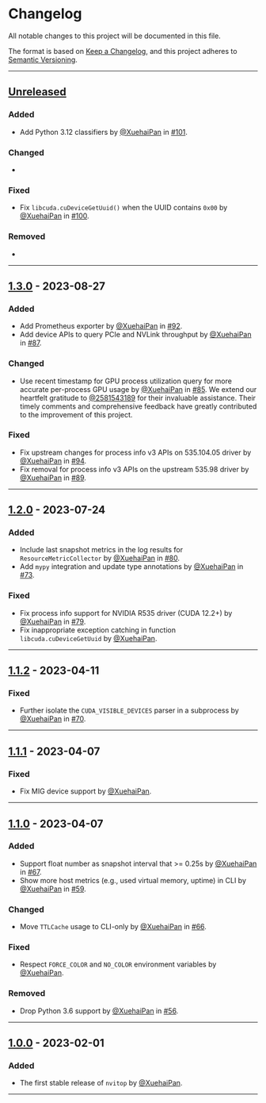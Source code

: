 # Changelog

<!-- markdownlint-disable no-duplicate-header -->

All notable changes to this project will be documented in this file.

The format is based on [Keep a Changelog](https://keepachangelog.com/en/1.0.0/),
and this project adheres to [Semantic Versioning](https://semver.org/spec/v2.0.0.html).

------

## [Unreleased]

### Added

- Add Python 3.12 classifiers by [@XuehaiPan](https://github.com/XuehaiPan) in [#101](https://github.com/XuehaiPan/nvitop/pull/101).

### Changed

-

### Fixed

- Fix `libcuda.cuDeviceGetUuid()` when the UUID contains `0x00` by [@XuehaiPan](https://github.com/XuehaiPan) in [#100](https://github.com/XuehaiPan/nvitop/pull/100).

### Removed

-

------

## [1.3.0] - 2023-08-27

### Added

- Add Prometheus exporter by [@XuehaiPan](https://github.com/XuehaiPan) in [#92](https://github.com/XuehaiPan/nvitop/pull/92).
- Add device APIs to query PCIe and NVLink throughput by [@XuehaiPan](https://github.com/XuehaiPan) in [#87](https://github.com/XuehaiPan/nvitop/pull/87).

### Changed

- Use recent timestamp for GPU process utilization query for more accurate per-process GPU usage by [@XuehaiPan](https://github.com/XuehaiPan) in [#85](https://github.com/XuehaiPan/nvitop/pull/85). We extend our heartfelt gratitude to [@2581543189](https://github.com/2581543189) for their invaluable assistance. Their timely comments and comprehensive feedback have greatly contributed to the improvement of this project.

### Fixed

- Fix upstream changes for process info v3 APIs on 535.104.05 driver by [@XuehaiPan](https://github.com/XuehaiPan) in [#94](https://github.com/XuehaiPan/nvitop/pull/94).
- Fix removal for process info v3 APIs on the upstream 535.98 driver by [@XuehaiPan](https://github.com/XuehaiPan) in [#89](https://github.com/XuehaiPan/nvitop/pull/89).

------

## [1.2.0] - 2023-07-24

### Added

- Include last snapshot metrics in the log results for `ResourceMetricCollector` by [@XuehaiPan](https://github.com/XuehaiPan) in [#80](https://github.com/XuehaiPan/nvitop/pull/80).
- Add `mypy` integration and update type annotations by [@XuehaiPan](https://github.com/XuehaiPan) in [#73](https://github.com/XuehaiPan/nvitop/pull/73).

### Fixed

- Fix process info support for NVIDIA R535 driver (CUDA 12.2+) by [@XuehaiPan](https://github.com/XuehaiPan) in [#79](https://github.com/XuehaiPan/nvitop/pull/79).
- Fix inappropriate exception catching in function `libcuda.cuDeviceGetUuid` by [@XuehaiPan](https://github.com/XuehaiPan).

------

## [1.1.2] - 2023-04-11

### Fixed

- Further isolate the `CUDA_VISIBLE_DEVICES` parser in a subprocess by [@XuehaiPan](https://github.com/XuehaiPan) in [#70](https://github.com/XuehaiPan/nvitop/pull/70).

------

## [1.1.1] - 2023-04-07

### Fixed

- Fix MIG device support by [@XuehaiPan](https://github.com/XuehaiPan).

------

## [1.1.0] - 2023-04-07

### Added

- Support float number as snapshot interval that >= 0.25s by [@XuehaiPan](https://github.com/XuehaiPan) in [#67](https://github.com/XuehaiPan/nvitop/pull/67).
- Show more host metrics (e.g., used virtual memory, uptime) in CLI by [@XuehaiPan](https://github.com/XuehaiPan) in [#59](https://github.com/XuehaiPan/nvitop/pull/59).

### Changed

- Move `TTLCache` usage to CLI-only by [@XuehaiPan](https://github.com/XuehaiPan) in [#66](https://github.com/XuehaiPan/nvitop/pull/66).

### Fixed

- Respect `FORCE_COLOR` and `NO_COLOR` environment variables by [@XuehaiPan](https://github.com/XuehaiPan).

### Removed

- Drop Python 3.6 support by [@XuehaiPan](https://github.com/XuehaiPan) in [#56](https://github.com/XuehaiPan/nvitop/pull/56).

------

## [1.0.0] - 2023-02-01

### Added

- The first stable release of `nvitop` by [@XuehaiPan](https://github.com/XuehaiPan).

------

[Unreleased]: https://github.com/XuehaiPan/nvitop/compare/v1.3.0...HEAD
[1.3.0]: https://github.com/XuehaiPan/nvitop/releases/tag/v1.3.0
[1.2.0]: https://github.com/XuehaiPan/nvitop/releases/tag/v1.2.0
[1.1.2]: https://github.com/XuehaiPan/nvitop/releases/tag/v1.1.2
[1.1.1]: https://github.com/XuehaiPan/nvitop/releases/tag/v1.1.1
[1.1.0]: https://github.com/XuehaiPan/nvitop/releases/tag/v1.1.0
[1.0.0]: https://github.com/XuehaiPan/nvitop/releases/tag/v1.0.0
